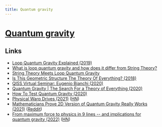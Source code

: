 ```yaml
---
title: Quantum gravity
---
```


# [Quantum gravity](https://en.wikipedia.org/wiki/Quantum_gravity)

## Links

- [Loop Quantum Gravity Explained (2019)](https://www.youtube.com/watch?v=L2suMPiuog4)
- [What is loop quantum gravity and how does it differ from String Theory?](https://www.reddit.com/r/askscience/comments/53ga4v/what_is_loop_quantum_gravity_and_how_does_it/)
- [String Theory Meets Loop Quantum Gravity](https://www.quantamagazine.org/string-theory-meets-loop-quantum-gravity-20160112)
- [Is This Geometric Structure The Theory Of Everything? (2018)](https://www.youtube.com/watch?v=Rqu_uV-gIcU)
- [QISS Virtual Seminar: Eugenio Bianchi (2020)](https://www.youtube.com/watch?v=08SoFc5Cxk8)
- [Quantum Gravity | The Search For a Theory of Everything (2020)](https://www.youtube.com/watch?v=d-86tNCSJsg)
- [How To Test Quantum Gravity (2020)](https://www.youtube.com/watch?v=HKtFU2Pxnm0)
- [Physical Warp Drives (2021)](https://iopscience.iop.org/article/10.1088/1361-6382/abdf6e) ([HN](https://news.ycombinator.com/item?id=27314827))
- [Mathematicians Prove 2D Version of Quantum Gravity Really Works (2021)](https://www.quantamagazine.org/mathematicians-prove-2d-version-of-quantum-gravity-really-works-20210617/) ([Reddit](https://www.reddit.com/r/Physics/comments/o1zso1/mathematicians_prove_2d_version_of_quantum/))
- [From maximum force to physics in 9 lines -- and implications for quantum gravity (2022)](https://arxiv.org/abs/2208.01038) ([HN](https://news.ycombinator.com/item?id=32367085))
